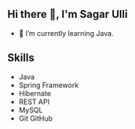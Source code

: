 ## Hi there 👋, I'm Sagar Ulli

- 🌱 I’m currently learning Java.

## Skills 
- Java
- Spring Framework
- Hibernate
- REST API
- MySQL
- Git GitHub
